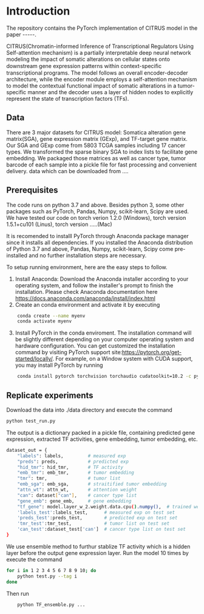 # Introduction

The repository contains the PyTorch implementation of CITRUS model in the paper -----. 

CITRUS(Chromatin-informed Inference of Transcriptional Regulators Using Self-attention mechanism) is a partially interpretable deep neural network modeling the impact of somatic alterations on cellular states onto downstream gene expression patterns within context-speciﬁc transcriptional programs.  The model follows an overall encoder-decoder architecture, while the encoder module employs a self-attention mechanism to model the contextual functional impact of somatic alterations in a tumor-specific manner and the decoder uses a layer of hidden nodes to explicitly represent the state of transcription factors (TFs).

## Data
There are 3 major datasets for CITRUS model: Somatica alteration gene matrix(SGA), gene expression matrix (GExp),  and TF-target gene matrix. Our SGA and GExp come from 5803 TCGA samples including 17 cancer types. We transformed the sparse binary SGA to index lists to facilitate gene embedding. We packaged those matrices as well as cancer type, tumor barcode of each sample into a pickle file for fast processing and convenient delivery. 
data which can be downloaded from ....

## Prerequisites
The code runs on python 3.7 and above. Besides python 3, some other packages such as PyTorch, Pandas, Numpy, scikit-learn, Scipy are used. We have tested our code on torch verion 1.2.0 (Windows), torch version 1.5.1+cu101 (Linus), torch version .....(Mac)

It is recomended to installl PyTorch through Anaconda package manager since it installs all dependencies. If you installed the Anaconda distribution of Python 3.7 and above, Pandas, Numpy, scikit-learn, Scipy come pre-installed and no further installation steps are necessary.

To setup running environment, here are the easy steps to follow.
1. Install Anaconda: Download the Anaconda installer according to your operating system, and follow the installer's prompt to finish the installation. Please check Anaconda documentation here
https://docs.anaconda.com/anaconda/install/index.html
2. Create an conda environment and activate it by executing
```sh
    conda create --name myenv
    conda activate myenv
```
3.  Install PyTorch in the conda enviroment. The installation command will be slightly different depending on your computer operating system and hardware configuration. You can get customized the installation command by visiting PyTorch support site:https://pytorch.org/get-started/locally/. For example, on a Window system with CUDA support, you may install PyTorch by running
```sh
    conda install pytorch torchvision torchaudio cudatoolkit=10.2 -c pytorch
 ```  
 ## Replicate experiments
Download the data into ./data directory and execute the command
```sh
python test_run.py 
```
The output is a dictionary packed in a pickle file, containing predicted gene expression, extracted TF activities, gene embedding, tumor embedding, etc.  
```sh
dataset_out = {
    "labels": labels,         # measured exp 
    "preds": preds,           # predicted exp
    "hid_tmr": hid_tmr,       # TF activity
    "emb_tmr": emb_tmr,       # tumor embedding
    "tmr": tmr,               # tumor list
    "emb_sga": emb_sga,       # straitified tumor embedding
    "attn_wt": attn_wt,       # attention weight
    "can": dataset["can"],    # cancer type list
    "gene_emb": gene_emb,     # gene embedding
    "tf_gene": model.layer_w_2.weight.data.cpu().numpy(),  # trained weight of tf_gene constrains
    'labels_test':labels_test,      # measured exp on test set
    'preds_test':preds_test,        # predicted exp on test set
    'tmr_test':tmr_test,            # tumor list on test set
    'can_test':dataset_test['can']  # cancer type list on test set
}
```

We use ensemble method to furthur stablize TF activity which is a hidden layer before the output gene expression layer. Run the model 10 times by execute the command
```sh
for i in 1 2 3 4 5 6 7 8 9 10; do
    python test.py --tag i 
done
```
Then run 
```sh
    python TF_ensemble.py ... 
```

